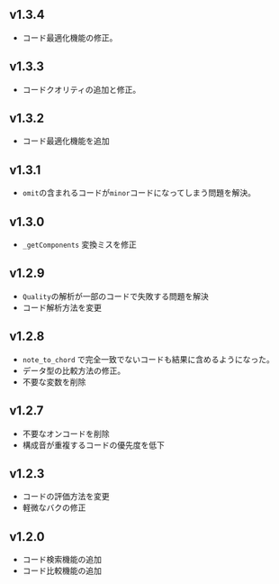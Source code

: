 ## v1.3.4
- コード最適化機能の修正。

## v1.3.3
- コードクオリティの追加と修正。

## v1.3.2
- コード最適化機能を追加

## v1.3.1
- ```omit```の含まれるコードが```minor```コードになってしまう問題を解決。

## v1.3.0
- ```_getComponents``` 変換ミスを修正

## v1.2.9
- ```Quality```の解析が一部のコードで失敗する問題を解決
- コード解析方法を変更

## v1.2.8
- ```note_to_chord``` で完全一致でないコードも結果に含めるようになった。
- データ型の比較方法の修正。
- 不要な変数を削除

## v1.2.7
- 不要なオンコードを削除
- 構成音が重複するコードの優先度を低下

## v1.2.3
- コードの評価方法を変更
- 軽微なバクの修正

## v1.2.0
- コード検索機能の追加
- コード比較機能の追加